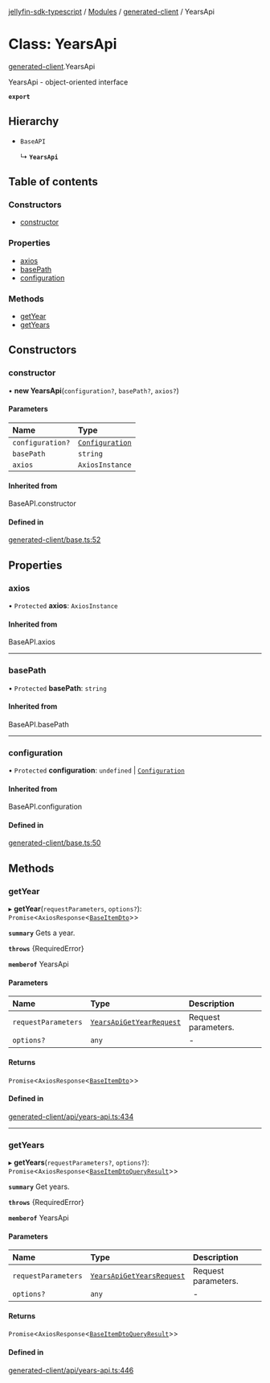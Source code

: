 [jellyfin-sdk-typescript](../README.md) / [Modules](../modules.md) / [generated-client](../modules/generated_client.md) / YearsApi

# Class: YearsApi

[generated-client](../modules/generated_client.md).YearsApi

YearsApi - object-oriented interface

**`export`**

## Hierarchy

- `BaseAPI`

  ↳ **`YearsApi`**

## Table of contents

### Constructors

- [constructor](generated_client.YearsApi.md#constructor)

### Properties

- [axios](generated_client.YearsApi.md#axios)
- [basePath](generated_client.YearsApi.md#basepath)
- [configuration](generated_client.YearsApi.md#configuration)

### Methods

- [getYear](generated_client.YearsApi.md#getyear)
- [getYears](generated_client.YearsApi.md#getyears)

## Constructors

### constructor

• **new YearsApi**(`configuration?`, `basePath?`, `axios?`)

#### Parameters

| Name | Type |
| :------ | :------ |
| `configuration?` | [`Configuration`](index.Configuration.md) |
| `basePath` | `string` |
| `axios` | `AxiosInstance` |

#### Inherited from

BaseAPI.constructor

#### Defined in

[generated-client/base.ts:52](https://github.com/thornbill/jellyfin-sdk-typescript/blob/350a9a5/src/generated-client/base.ts#L52)

## Properties

### axios

• `Protected` **axios**: `AxiosInstance`

#### Inherited from

BaseAPI.axios

___

### basePath

• `Protected` **basePath**: `string`

#### Inherited from

BaseAPI.basePath

___

### configuration

• `Protected` **configuration**: `undefined` \| [`Configuration`](index.Configuration.md)

#### Inherited from

BaseAPI.configuration

#### Defined in

[generated-client/base.ts:50](https://github.com/thornbill/jellyfin-sdk-typescript/blob/350a9a5/src/generated-client/base.ts#L50)

## Methods

### getYear

▸ **getYear**(`requestParameters`, `options?`): `Promise`<`AxiosResponse`<[`BaseItemDto`](../interfaces/generated_client.BaseItemDto.md)\>\>

**`summary`** Gets a year.

**`throws`** {RequiredError}

**`memberof`** YearsApi

#### Parameters

| Name | Type | Description |
| :------ | :------ | :------ |
| `requestParameters` | [`YearsApiGetYearRequest`](../interfaces/generated_client.YearsApiGetYearRequest.md) | Request parameters. |
| `options?` | `any` | - |

#### Returns

`Promise`<`AxiosResponse`<[`BaseItemDto`](../interfaces/generated_client.BaseItemDto.md)\>\>

#### Defined in

[generated-client/api/years-api.ts:434](https://github.com/thornbill/jellyfin-sdk-typescript/blob/350a9a5/src/generated-client/api/years-api.ts#L434)

___

### getYears

▸ **getYears**(`requestParameters?`, `options?`): `Promise`<`AxiosResponse`<[`BaseItemDtoQueryResult`](../interfaces/generated_client.BaseItemDtoQueryResult.md)\>\>

**`summary`** Get years.

**`throws`** {RequiredError}

**`memberof`** YearsApi

#### Parameters

| Name | Type | Description |
| :------ | :------ | :------ |
| `requestParameters` | [`YearsApiGetYearsRequest`](../interfaces/generated_client.YearsApiGetYearsRequest.md) | Request parameters. |
| `options?` | `any` | - |

#### Returns

`Promise`<`AxiosResponse`<[`BaseItemDtoQueryResult`](../interfaces/generated_client.BaseItemDtoQueryResult.md)\>\>

#### Defined in

[generated-client/api/years-api.ts:446](https://github.com/thornbill/jellyfin-sdk-typescript/blob/350a9a5/src/generated-client/api/years-api.ts#L446)

